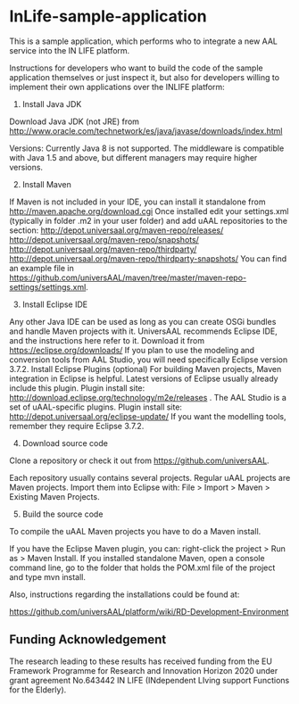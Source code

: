 # InLife-sample-application
This is a sample application, which performs who to integrate a new AAL service into the IN LIFE platform.

Instructions for developers who want to build the code of the sample application themselves or just inspect it, but also  for developers willing to implement their own applications over the INLIFE platform:

1) Install Java JDK

Download Java JDK (not JRE) from http://www.oracle.com/technetwork/es/java/javase/downloads/index.html

Versions: Currently Java 8 is not supported. The middleware is compatible with Java 1.5 and above, but different managers may require higher versions.

2) Install Maven

If Maven is not included in your IDE, you can install it standalone from http://maven.apache.org/download.cgi
Once installed edit your settings.xml (typically in folder .m2 in your user folder) and add uAAL repositories to the <profile><repositories> section:
http://depot.universaal.org/maven-repo/releases/
http://depot.universaal.org/maven-repo/snapshots/
http://depot.universaal.org/maven-repo/thirdparty/
http://depot.universaal.org/maven-repo/thirdparty-snapshots/
You can find an example file in https://github.com/universAAL/maven/tree/master/maven-repo-settings/settings.xml.

3) Install Eclipse IDE

Any other Java IDE can be used as long as you can create OSGi bundles and handle Maven projects with it. UniversAAL recommends Eclipse IDE, and the instructions here refer to it. Download it from https://eclipse.org/downloads/
If you plan to use the modeling and conversion tools from AAL Studio, you will need specifically Eclipse version 3.7.2.
Install Eclipse Plugins (optional)
For building Maven projects, Maven integration in Eclipse is helpful. Latest versions of Eclipse usually already include this plugin. Plugin install site: http://download.eclipse.org/technology/m2e/releases .
The AAL Studio is a set of uAAL-specific plugins. Plugin install site: http://depot.universaal.org/eclipse-update/ If you want the modelling tools, remember they require Eclipse 3.7.2.

4) Download source code

Clone a repository or check it out from https://github.com/universAAL.

Each repository usually contains several projects. Regular uAAL projects are Maven projects. Import them into Eclipse with: File > Import > Maven > Existing Maven Projects.

5) Build the source code

To compile the uAAL Maven projects you have to do a Maven install.

If you have the Eclipse Maven plugin, you can: right-click the project > Run as > Maven Install.
If you installed standalone Maven, open a console command line, go to the folder that holds the POM.xml file of the project and type mvn install.

Also, instructions regarding the installations could be found at:

https://github.com/universAAL/platform/wiki/RD-Development-Environment


## Funding Acknowledgement

The research leading to these results has received funding from the EU Framework Programme for Research and Innovation Horizon 2020
under grant agreement No.643442 IN LIFE (INdependent LIving support Functions for the Elderly).
